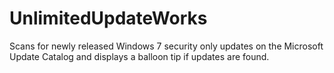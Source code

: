# UnlimitedUpdateWorks
Scans for newly released Windows 7 security only updates on the Microsoft Update Catalog and displays a balloon tip if updates are found.
